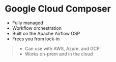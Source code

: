 # Google Cloud Composer

- Fully managed
- Workflow orchestration
- Built on the Apache Airflow OSP
- Frees you from lock-in
> - Can use with AWS, Azure, and GCP
> - Works on-prem and in the cloud